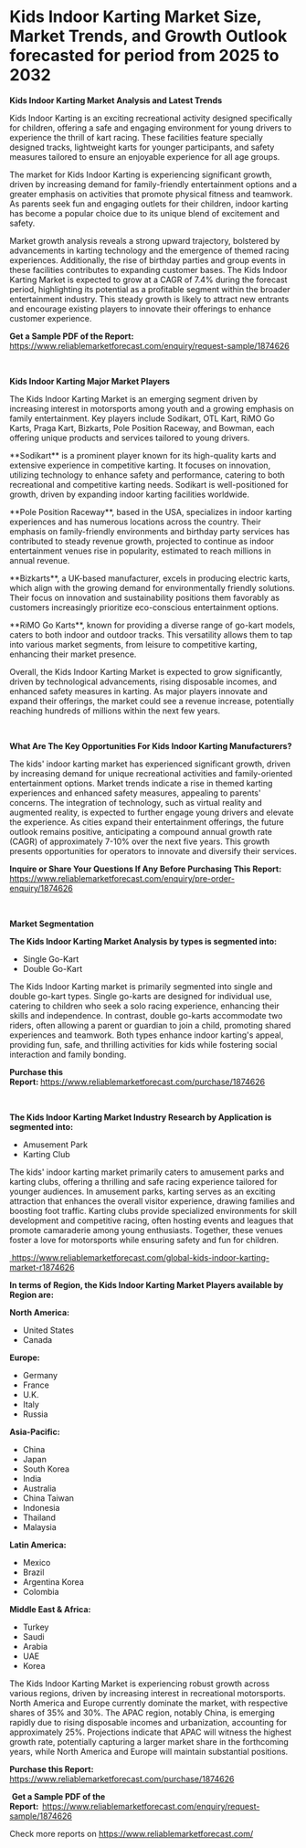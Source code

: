 <p><h1>Kids Indoor Karting Market Size, Market Trends, and Growth Outlook forecasted for period from 2025 to 2032</h1></p><p><strong>Kids Indoor Karting Market Analysis and Latest Trends</strong></p>
<p><p>Kids Indoor Karting is an exciting recreational activity designed specifically for children, offering a safe and engaging environment for young drivers to experience the thrill of kart racing. These facilities feature specially designed tracks, lightweight karts for younger participants, and safety measures tailored to ensure an enjoyable experience for all age groups. </p><p>The market for Kids Indoor Karting is experiencing significant growth, driven by increasing demand for family-friendly entertainment options and a greater emphasis on activities that promote physical fitness and teamwork. As parents seek fun and engaging outlets for their children, indoor karting has become a popular choice due to its unique blend of excitement and safety.</p><p>Market growth analysis reveals a strong upward trajectory, bolstered by advancements in karting technology and the emergence of themed racing experiences. Additionally, the rise of birthday parties and group events in these facilities contributes to expanding customer bases. The Kids Indoor Karting Market is expected to grow at a CAGR of 7.4% during the forecast period, highlighting its potential as a profitable segment within the broader entertainment industry. This steady growth is likely to attract new entrants and encourage existing players to innovate their offerings to enhance customer experience.</p></p>
<p><strong>Get a Sample PDF of the Report:&nbsp;</strong> <a href="https://www.reliablemarketforecast.com/enquiry/request-sample/1874626?utm_campaign=3200&utm_medium=2&utm_source=Github&utm_content=ia&utm_term=31032025&utm_id=kids-indoor-karting">https://www.reliablemarketforecast.com/enquiry/request-sample/1874626</a></p>
<p>&nbsp;</p>
<p><strong>Kids Indoor Karting Major Market Players</strong></p>
<p><p>The Kids Indoor Karting Market is an emerging segment driven by increasing interest in motorsports among youth and a growing emphasis on family entertainment. Key players include Sodikart, OTL Kart, RiMO Go Karts, Praga Kart, Bizkarts, Pole Position Raceway, and Bowman, each offering unique products and services tailored to young drivers.</p><p>**Sodikart** is a prominent player known for its high-quality karts and extensive experience in competitive karting. It focuses on innovation, utilizing technology to enhance safety and performance, catering to both recreational and competitive karting needs. Sodikart is well-positioned for growth, driven by expanding indoor karting facilities worldwide.</p><p>**Pole Position Raceway**, based in the USA, specializes in indoor karting experiences and has numerous locations across the country. Their emphasis on family-friendly environments and birthday party services has contributed to steady revenue growth, projected to continue as indoor entertainment venues rise in popularity, estimated to reach millions in annual revenue.</p><p>**Bizkarts**, a UK-based manufacturer, excels in producing electric karts, which align with the growing demand for environmentally friendly solutions. Their focus on innovation and sustainability positions them favorably as customers increasingly prioritize eco-conscious entertainment options.</p><p>**RiMO Go Karts**, known for providing a diverse range of go-kart models, caters to both indoor and outdoor tracks. This versatility allows them to tap into various market segments, from leisure to competitive karting, enhancing their market presence.</p><p>Overall, the Kids Indoor Karting Market is expected to grow significantly, driven by technological advancements, rising disposable incomes, and enhanced safety measures in karting. As major players innovate and expand their offerings, the market could see a revenue increase, potentially reaching hundreds of millions within the next few years.</p></p>
<p>&nbsp;</p>
<p><strong>What Are The Key Opportunities For Kids Indoor Karting Manufacturers?</strong></p>
<p><p>The kids' indoor karting market has experienced significant growth, driven by increasing demand for unique recreational activities and family-oriented entertainment options. Market trends indicate a rise in themed karting experiences and enhanced safety measures, appealing to parents' concerns. The integration of technology, such as virtual reality and augmented reality, is expected to further engage young drivers and elevate the experience. As cities expand their entertainment offerings, the future outlook remains positive, anticipating a compound annual growth rate (CAGR) of approximately 7-10% over the next five years. This growth presents opportunities for operators to innovate and diversify their services.</p></p>
<p><strong>Inquire or Share Your Questions If Any Before Purchasing This Report:</strong> <a href="https://www.reliablemarketforecast.com/enquiry/pre-order-enquiry/1874626?utm_campaign=3200&utm_medium=2&utm_source=Github&utm_content=ia&utm_term=31032025&utm_id=kids-indoor-karting">https://www.reliablemarketforecast.com/enquiry/pre-order-enquiry/1874626</a></p>
<p>&nbsp;</p>
<p><strong>Market Segmentation</strong></p>
<p><strong>The Kids Indoor Karting Market Analysis by types is segmented into:</strong></p>
<p><ul><li>Single Go-Kart</li><li>Double Go-Kart</li></ul></p>
<p><p>The Kids Indoor Karting market is primarily segmented into single and double go-kart types. Single go-karts are designed for individual use, catering to children who seek a solo racing experience, enhancing their skills and independence. In contrast, double go-karts accommodate two riders, often allowing a parent or guardian to join a child, promoting shared experiences and teamwork. Both types enhance indoor karting's appeal, providing fun, safe, and thrilling activities for kids while fostering social interaction and family bonding.</p></p>
<p><strong>Purchase this Report:&nbsp;</strong><a href="https://www.reliablemarketforecast.com/purchase/1874626?utm_campaign=3200&utm_medium=2&utm_source=Github&utm_content=ia&utm_term=31032025&utm_id=kids-indoor-karting">https://www.reliablemarketforecast.com/purchase/1874626</a></p>
<p>&nbsp;</p>
<p><strong>The Kids Indoor Karting Market Industry Research by Application is segmented into:</strong></p>
<p><ul><li>Amusement Park</li><li>Karting Club</li></ul></p>
<p><p>The kids' indoor karting market primarily caters to amusement parks and karting clubs, offering a thrilling and safe racing experience tailored for younger audiences. In amusement parks, karting serves as an exciting attraction that enhances the overall visitor experience, drawing families and boosting foot traffic. Karting clubs provide specialized environments for skill development and competitive racing, often hosting events and leagues that promote camaraderie among young enthusiasts. Together, these venues foster a love for motorsports while ensuring safety and fun for children.</p></p>
<p><a href="https://www.reliablemarketforecast.com/global-kids-indoor-karting-market-r1874626?utm_campaign=3200&utm_medium=2&utm_source=Github&utm_content=ia&utm_term=31032025&utm_id=kids-indoor-karting">&nbsp;https://www.reliablemarketforecast.com/global-kids-indoor-karting-market-r1874626</a></p>
<p><strong>In terms of Region, the Kids Indoor Karting Market Players available by Region are:</strong></p>
<p>
    <p> <strong> North America: </strong>
        <ul>
            <li>United States</li>
            <li>Canada</li>
        </ul>
        </p> 
    <p> <strong> Europe: </strong>
        <ul>
            <li>Germany</li>
            <li>France</li>
            <li>U.K.</li>
            <li>Italy</li>
            <li>Russia</li>
        </ul>
        </p> 
    <p> <strong> Asia-Pacific: </strong>
        <ul>
            <li>China</li>
            <li>Japan</li>
            <li>South Korea</li>
            <li>India</li>
            <li>Australia</li>
            <li>China Taiwan</li>
            <li>Indonesia</li>
            <li>Thailand</li>
            <li>Malaysia</li>
        </ul>
        </p> 
    <p> <strong> Latin America: </strong>
        <ul>
            <li>Mexico</li>
            <li>Brazil</li>
            <li>Argentina Korea</li>
            <li>Colombia</li>
        </ul>
        </p> 
    <p> <strong> Middle East & Africa: </strong>
        <ul>
            <li>Turkey</li>
            <li>Saudi</li>
            <li>Arabia</li>
            <li>UAE</li>
            <li>Korea</li>
        </ul>
    </p>
    </p>
<p><p>The Kids Indoor Karting Market is experiencing robust growth across various regions, driven by increasing interest in recreational motorsports. North America and Europe currently dominate the market, with respective shares of 35% and 30%. The APAC region, notably China, is emerging rapidly due to rising disposable incomes and urbanization, accounting for approximately 25%. Projections indicate that APAC will witness the highest growth rate, potentially capturing a larger market share in the forthcoming years, while North America and Europe will maintain substantial positions.</p></p>
<p><strong>Purchase this Report: </strong><a href="https://www.reliablemarketforecast.com/purchase/1874626?utm_campaign=3200&utm_medium=2&utm_source=Github&utm_content=ia&utm_term=31032025&utm_id=kids-indoor-karting">https://www.reliablemarketforecast.com/purchase/1874626</a></p>
<p>&nbsp;<strong>Get a Sample PDF of the Report:&nbsp;&nbsp;</strong><a href="https://www.reliablemarketforecast.com/enquiry/request-sample/1874626?utm_campaign=3200&utm_medium=2&utm_source=Github&utm_content=ia&utm_term=31032025&utm_id=kids-indoor-karting">https://www.reliablemarketforecast.com/enquiry/request-sample/1874626</a></p>
<p><strong></strong></p>
<p>Check more reports on <a href="https://www.reliablemarketforecast.com/?utm_campaign=3200&utm_medium=2&utm_source=Github&utm_content=ia&utm_term=31032025&utm_id=kids-indoor-karting">https://www.reliablemarketforecast.com/</a></p>